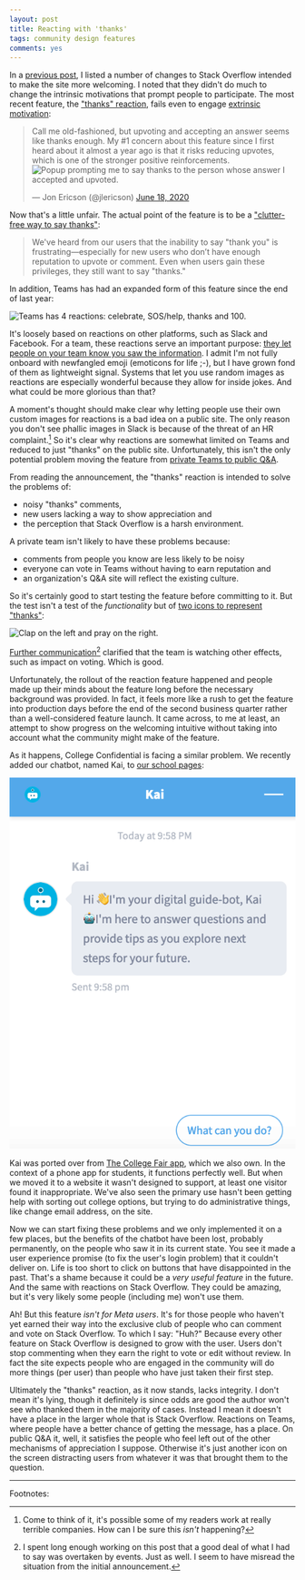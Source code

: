 ```yaml
---
layout: post
title: Reacting with 'thanks'
tags: community design features
comments: yes
---
```


In a [previous post](https://jlericson.com/2020/06/22/welcoming.html),
I listed a number of changes to Stack Overflow intended to make the
site more welcoming. I noted that they didn't do much to change the
intrinsic motivations that prompt people to participate. The most
recent feature, the ["thanks"
reaction](https://stackoverflow.blog/2020/06/17/saying-thanks-testing-a-new-reactions-feature/),
fails even to engage [extrinsic
motivation](https://jlericson.com/2010/03/16/motivation.html):

> Call me old-fashioned, but upvoting and accepting an answer seems
> like thanks enough. My #1 concern about this feature since I first
> heard about it almost a year ago is that it risks reducing upvotes,
> which is one of the stronger positive reinforcements.  ![Popup
> prompting me to say thanks to the person whose answer I accepted and
> upvoted.](https://pbs.twimg.com/media/EazrPxcUYAAS-JZ?format=png&name=360x360)
>
> &mdash; Jon Ericson (@jlericson) [June 18, 2020](https://twitter.com/jlericson/status/1273653468037705730)

Now that's a little unfair. The actual point of the feature is to be a
["clutter-free way to say
thanks"](https://stackoverflow.blog/2020/06/17/saying-thanks-testing-a-new-reactions-feature/):

> We've heard from our users that the inability to say "thank you" is
> frustrating—especially for new users who don’t have enough
> reputation to upvote or comment. Even when users gain these
> privileges, they still want to say "thanks."

In addition, Teams has had an expanded form of this feature since the
end of last year:

![Teams has 4 reactions: celebrate, SOS/help, thanks and
100.](/images/team_reactions.png)

It's loosely based on reactions on other platforms, such as Slack and
Facebook. For a team, these reactions serve an important purpose:
[they let people on your team know you saw the
information](/2020/03/09/remote_tips.html#respond-with-emoji-to-acknowledge-receipt). I
admit I'm not fully onboard with newfangled emoji (emoticons for life
;-), but I have grown fond of them as lightweight signal. Systems that
let you use random images as reactions are especially wonderful
because they allow for inside jokes. And what could be more glorious
than that?

A moment's thought should make clear why letting people use their own
custom images for reactions is a bad idea on a public site. The only
reason you don't see phallic images in Slack is because of the threat
of an HR complaint.[^1] So it's clear why reactions are somewhat
limited on Teams and reduced to just "thanks" on the public
site. Unfortunately, this isn't the only potential problem moving the
feature from [private Teams to public
Q&A](https://stackoverflow.blog/2018/05/23/how-stack-overflow-for-teams-fits-into-the-community/).

From reading the announcement, the "thanks" reaction is intended to
solve the problems of:

* noisy "thanks" comments,
* new users lacking a way to show appreciation and
* the perception that Stack Overflow is a harsh environment.

A private team isn't likely to have these problems because:

* comments from people you know are less likely to be noisy
* everyone can vote in Teams without having to earn reputation and
* an organization's Q&A site will reflect the existing culture.

So it's certainly good to start testing the feature before committing
to it. But the test isn't a test of the _functionality_ but of [two
icons to represent
"thanks"](https://meta.stackoverflow.com/q/398367/1438):

![Clap on the left and pray on the
right.](https://i.stack.imgur.com/kMXts.png)

[Further communication](https://meta.stackoverflow.com/q/398909/1438)[^2]
clarified that the team is watching other effects, such as impact on
voting. Which is good.

Unfortunately, the rollout of the reaction feature happened and people
made up their minds about the feature long before the necessary
background was provided. In fact, it feels more like a rush to get the
feature into production days before the end of the second business
quarter rather than a well-considered feature launch. It came across,
to me at least, an attempt to show progress on the welcoming intuitive
without taking into account what the community might make of the feature.

As it happens, College Confidential is facing a similar problem. We
recently added our chatbot, named Kai, to [our school
pages](https://www.collegeconfidential.com/schools/):

![Kai chatbot](/images/kia.png)

Kai was ported over from [The College Fair
app](https://thecollegefair.com/), which we also own. In the context
of a phone app for students, it functions perfectly well. But when we
moved it to a website it wasn't designed to support, at least one
visitor found it inappropriate. We've also seen the primary use hasn't
been getting help with sorting out college options, but trying to do
administrative things, like change email address, on the site.

Now we can start fixing these problems and we only implemented it on a
few places, but the benefits of the chatbot have been lost, probably
permanently, on the people who saw it in its current state. You see it
made a user experience promise (to fix the user's login problem) that
it couldn't deliver on. Life is too short to click on buttons that
have disappointed in the past. That's a shame because it could be a
_very useful feature_ in the future. And the same with reactions on
Stack Overflow. They could be amazing, but it's very likely some
people (including me) won't use them.

Ah! But this feature _isn't for Meta users_. It's for those people who
haven't yet earned their way into the exclusive club of people who can
comment and vote on Stack Overflow. To which I say: "Huh?" Because
every other feature on Stack Overflow is designed to grow with the
user. Users don't stop commenting when they earn the right to vote or
edit without review. In fact the site expects people who are engaged
in the community will do more things (per user) than people who have
just taken their first step.

Ultimately the "thanks" reaction, as it now stands, lacks integrity. I
don't mean it's lying, though it definitely is since odds are good the
author won't see who thanked them in the majority of cases. Instead I
mean it doesn't have a place in the larger whole that is Stack
Overflow. Reactions on Teams, where people have a better chance of
getting the message, has a place. On public Q&A it, well, it satisfies
the people who feel left out of the other mechanisms of appreciation I
suppose. Otherwise it's just another icon on the screen distracting
users from whatever it was that brought them to the question.

<!--From the discussion, it seems the test will be measuring impact on
comments and comment moderation.[^2] That's good, but what about
voting? Take a closer look at my screenshot:

![Popup prompting me to say thanks to the person whose answer I accepted and upvoted.](https://pbs.twimg.com/media/EazrPxcUYAAS-JZ?format=png)

The thanks button is just below the "accepted" checkmark. Since I
asked the question, I'm the only person in the universe who can accept
one of the answers.[^3] So the very best way to say "thanks" is to
accept the answer. The next best way, is to [upvote
it](https://stackoverflow.blog/2011/01/08/how-to-say-thanks-in-an-answer/). Unlike
upvoting, accepting an answer never requires reputation. So a new
asker should be prompted to accept answer rather than "thank" it.

When I was working at Stack Overflow, I increasingly felt like Richard
Feynman trying to answer why magnets work:

<iframe width="560" height="315"
src="https://www.youtube.com/embed/36GT2zI8lVA" frameborder="0"
allow="accelerometer; autoplay; encrypted-media; gyroscope;
picture-in-picture" allowfullscreen></iframe>

In order to understand why 


Facebook was a pioneer when it comes to
[reactions](https://en.wikipedia.org/wiki/Facebook_like_button). Maybe
you remember from _The Social Network_ when Jesse Eisenberg ran across
the quad in sandals because he just figured out relationship
status. And later in the movie, Andrew Garfield got into an argument
with his girlfriend, played by Brenda Song, because her character
didn't believe the CFO of Facebook didn't know how to change his
relationship status. If you want people to feel good about their
experience on a site, the number one thing you can do is provide
meaningful shared experiences. On Stack Overflow, that means [answers
to questions, votes, comments and
edits](/2018/06/20/encourage_second_questions.html).

Do you remember the [poke
feature](https://en.wikipedia.org/wiki/List_of_Facebook_features#Poke)?
What about [SuperPoke!](https://en.wikipedia.org/wiki/SuperPoke!)? To
the extent these features worked, it was because friend groups made up
meanings for these actions. The last poke I got was from a
co-worker. I honestly didn't know how to respond. Do you poke back?
Did he want me to post on his wall? Should I go over to his desk and
make sure everything was ok? 

-->

---

Footnotes:


[^1]: Come to think of it, it's possible some of my readers work at
    really terrible companies. How can I be sure this _isn't_
    happening?

<!--

[^2]: After year of this [not being a
    priority](https://meta.stackexchange.com/questions/204402/hide-trivial-comments),
    I am pleased to see some work done in that direction. Only, I'm
    not really feeling the commitment to reducing noisy comments as
    much as making a symbolic gesture.
    
[^3]: For
    [better](https://stackoverflow.blog/2009/01/06/accept-your-own-answers/)
    or
    [worse](https://meta.stackexchange.com/questions/261817/how-do-we-encourage-edits-to-obsolete-out-of-date-answers#comment853773_261817).
-->

[^2]: I spent long enough working on this post that a good deal of
    what I had to say was overtaken by events. Just as well. I seem to
    have misread the situation from the initial announcement.
